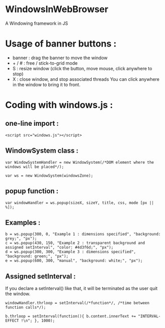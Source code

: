 # WindowsInWebBrowser
A Windowing framework in JS

# Usage of banner buttons :

- banner : drag the banner to move the window
- \+ / # : free / stick-to-grid mode
- S : resize window (click the button, move mouse, click anywhere to stop)
- X : close window, and stop associated threads
You can click anywhere in the window to bring it to front.

# Coding with windows.js :
## one-line import :
```
<script src="windows.js"></script>
```

## WindowSystem class :
```
var WindowSystemHandler = new WindowSystem(/*DOM element where the windows will be placed*/);
```
```
var ws = new WindowSystem(windowsZone);
```

## popup function :
```
var windowHandler = ws.popup(sizeX, sizeY, title, css, mode [px || %]);
```

## Examples :
```
b = ws.popup(300, 0, "Example 1 : dimensions specified", "background: grey;", "px");
c = ws.popup(430, 150, "Example 2 : transparent background and assigned setInterval", "color: #4d3f6d;", "px");
d = ws.popup(300, 300, "Example 3 : dimensions specified", "background: green;", "px");
e = ws.popup(600, 300, "manual", "background: white;", "px");
```

## Assigned setInterval :

If you declare a setInterval() like that, it will be terminated as the user quit the window.
```
windowHandler.thrloop = setInterval(/*function*/, /*time between function calls*/);
```
```
b.thrloop = setInterval(function(){ b.content.innerText += "INTERVAL-EFFECT !\n"; }, 1000);
```

